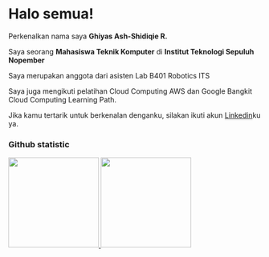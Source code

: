 # Halo semua! 

Perkenalkan nama saya **Ghiyas Ash-Shidiqie R.**

Saya seorang **Mahasiswa Teknik Komputer** di **Institut Teknologi Sepuluh Nopember**  

Saya merupakan anggota dari asisten Lab B401 Robotics ITS

Saya juga mengikuti pelatihan Cloud Computing AWS dan Google Bangkit Cloud Computing Learning Path.  

Jika kamu tertarik untuk berkenalan denganku, silakan ikuti akun [Linkedin](https://www.linkedin.com/in/ghiyasash-shidiqie/)ku ya.  

### Github statistic
<p align="left">
<a href="https://github.com/YashaCamael">
  <img height="180em" src="https://github-readme-stats-eight-theta.vercel.app/api?username=YashaCamael&show_icons=true&theme=algolia&include_all_commits=true&count_private=true"/>
  <img height="180em" src="https://github-readme-stats-eight-theta.vercel.app/api/top-langs/?username=YashaCamael&layout=compact&langs_count=8&theme=algolia"/>
</a>
</p>
